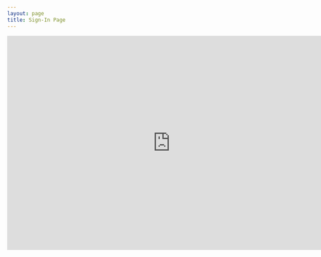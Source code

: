 ```yaml
---
layout: page
title: Sign-In Page
---
```


<div class="responsive-wrap">
  <iframe src="https://docs.google.com/forms/d/e/1FAIpQLSds4DuEOkhWkErDGr9IrDrk9fLsNHsgn14gx9PhBIf45cQPEQ/viewform?embedded=true" width="760" height="500" frameborder="0" scrolling="yes">Loading...</iframe>
</div>


<h1>
  	<a href="" class="typewrite" data-period="2000" data-type='[ "Thanks for filling out this form future cybercops!","You are really awesome because you made this meeting.","Sign in this page will make you more awesome and help us improve","Oh no.... Somebody just hacked me......."]'>
    <span class="wrap"></span>
  	</a>
</h1>
